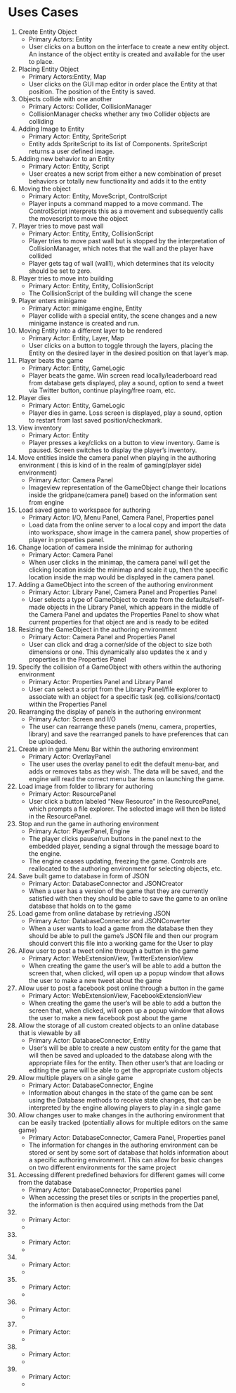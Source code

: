 Uses Cases
===============
1. Create Entity Object
    - Primary Actors: Entity
    - User clicks on a button on the interface to create a new entity object. An instance of the object entity is created and available for the user to place.
2. Placing Entity Object
    - Primary Actors:Entity, Map
    - User clicks on the GUI map editor in order place the Entity at that position. The position of the Entity is saved.
3. Objects collide with one another
    - Primary Actors: Collider, CollisionManager
    - CollisionManager checks whether any two Collider objects are colliding
4. Adding Image to Entity
    - Primary Actor: Entity, SpriteScript
    - Entity adds SpriteScript to its list of Components. SpriteScript returns a user defined image.
5. Adding new behavior to an Entity
    - Primary Actor: Entity, Script
    - User creates a new script from either a new combination of preset behaviors or totally new functionality and adds it to the entity 
6. Moving the object
    - Primary Actor: Entity, MoveScript, ControlScript
    - Player inputs a command mapped to a move command. The ControlScript interprets this as a movement and subsequently calls the movescript to move the object
7. Player tries to move past wall
    - Primary Actor: Entity, Entity, CollisionScript
    - Player tries to move past wall but is stopped by the interpretation of CollisionManager, which notes that the wall and the player have collided
    - Player gets tag of wall (wall1), which determines that its velocity should be set to zero.
8. Player tries to move into building
    - Primary Actor: Entity, Entity, CollisionScript
    - The CollisionScript of the building will change the scene
9. Player enters minigame
    - Primary Actor: minigame engine, Entity
    - Player collide with a special entity, the scene changes and a new minigame instance is created and run. 
10. Moving Entity into a different layer to be rendered
    - Primary Actor: Entity, Layer, Map
    - User clicks on a button to toggle through the layers, placing the Entity on the desired layer in the desired position on that layer’s map.
11. Player beats the game
    - Primary Actor: Entity, GameLogic
    - Player beats the game. Win screen read locally/leaderboard read from database gets displayed, play a sound, option to send a tweet via Twitter button, continue playing/free roam, etc.
12. Player dies
    - Primary Actor: Entity, GameLogic
    - Player dies in game. Loss screen is displayed, play a sound, option to restart from last saved position/checkmark.
13. View inventory
    - Primary Actor: Entity
    - Player presses a key/clicks on a button to view inventory. Game is paused. Screen switches to display the player’s inventory.
14. Move entities inside the camera panel when playing in the authoring environment ( this is kind of in the realm of gaming(player side) environment)
    - Primary Actor: Camera Panel
    - Imageview representation of the GameObject change their locations inside the gridpane(camera panel) based on the information sent from engine
15. Load saved game to workspace for authoring
    - Primary Actor: I/O, Menu Panel, Camera Panel, Properties panel
    - Load data from the online server to a local copy and import the data into workspace, show image in the camera panel, show properties of player in properties panel. 
16. Change location of camera inside the minimap for authoring
    - Primary Actor: Camera Panel
    - When user clicks in the minimap, the camera panel will get the clicking location inside the minimap and scale it up, then the specific location inside the map would be displayed in the camera panel. 
17. Adding a GameObject into the screen of the authoring environment
    - Primary Actor: Library Panel, Camera Panel and Properties Panel
    - User selects a type of GameObject to create from the defaults/self-made objects in the Library Panel, which appears in the middle of the Camera Panel and updates the Properties Panel to show what current properties for that object are and is ready to be edited
18. Resizing the GameObject in the authoring environment
    - Primary Actor: Camera Panel and Properties Panel
    - User can click and drag a corner/side of the object to size both dimensions or one. This dynamically also updates the x and y properties in the Properties Panel
19. Specify the collision of a GameObject with others within the authoring environment
    - Primary Actor: Properties Panel and Library Panel
    - User can select a script from the Library Panel/file explorer to associate with an object for a specific task (eg. collisions/contact) within the Properties Panel
20. Rearranging the display of panels in the authoring environment
    - Primary Actor: Screen and I/O
    - The user can rearrange these panels (menu, camera, properties, library) and save the rearranged panels to have preferences that can be uploaded.
21. Create an in game Menu Bar within the authoring environment
    - Primary Actor: OverlayPanel
    - The user uses the overlay panel to edit the default menu-bar, and adds or removes tabs as they wish. The data will be saved, and the engine will read the correct menu bar items on launching the game.
22. Load image from folder to library for authoring 
    - Primary Actor: ResourcePanel
    - User click a button labeled “New Resource” in the ResourcePanel, which prompts a file explorer. The selected image will then be listed in the ResourcePanel.
23. Stop and run the game in authoring environment
    - Primary Actor: PlayerPanel, Engine
    - The player clicks pause/run buttons in the panel next to the embedded player, sending a signal through the message board to the engine. 
    - The engine ceases updating, freezing the game. Controls are reallocated to the authoring environment for selecting objects, etc.
24. Save built game to database in form of JSON
    - Primary Actor: DatabaseConnector and JSONCreator
    - When a user has a version of the game that they are currently satisfied with then they should be able to save the game to an online database that holds on to the game
25. Load game from online database by retrieving JSON 
    - Primary Actor: DatabaseConnector and JSONConverter 
    - When a user wants to load a game from the database then they should be able to pull the game’s JSON file and then our program should convert this file into a working game for the User to play 
26. Allow user to post a tweet online through a button in the game 
    - Primary Actor: WebExtensionView, TwitterExtensionView
    - When creating the game the user’s will be able to add a button the screen that, when clicked, will open up a popup window that allows the user to make a new tweet about the game
27. Allow user to post a facebook post online through a button in the game 
    - Primary Actor: WebExtensionView, FacebookExtensionView
    - When creating the game the user’s will be able to add a button the screen that, when clicked, will open up a popup window that allows the user to make a new facebook post about the game 
28. Allow the storage of all custom created objects to an online database that is viewable by all
    - Primary Actor: DatabaseConnector, Entity 
    - User’s will be able to create a new custom entity for the game that will then be saved and uploaded to the database along with the appropriate files for the entity. Then other user’s that are loading or editing the game will be able to get the appropriate custom objects
29. Allow multiple players on a single game
    - Primary Actor: DatabaseConnector, Engine
    - Information about changes in the state of the game can be sent using the Database methods to receive state changes, that can be interpreted by the engine allowing players to play in a single game
30. Allow changes user to make changes in the authoring environment that can be easily tracked (potentially allows for multiple editors on the same game)
    - Primary Actor: DatabaseConnector, Camera Panel, Properties panel
    - The information for changes in the authoring environment can be stored or sent by some sort of database that holds information about a specific authoring environment. This can allow for basic changes on two different environments for the same project
31. Accessing different predefined behaviors for different games will come from the database
    - Primary Actor: DatabaseConnector, Properties panel
    - When accessing the preset tiles or scripts in the properties panel, the information is then acquired using methods from the Dat
33.
    - Primary Actor: 
    -
34.
    - Primary Actor: 
    - 
35.
    - Primary Actor: 
    -
36.
    - Primary Actor: 
    -
37. 
    - Primary Actor: 
    -
38. 
    - Primary Actor: 
    -
39.
    - Primary Actor: 
    -
40.
    - Primary Actor: 
    -
